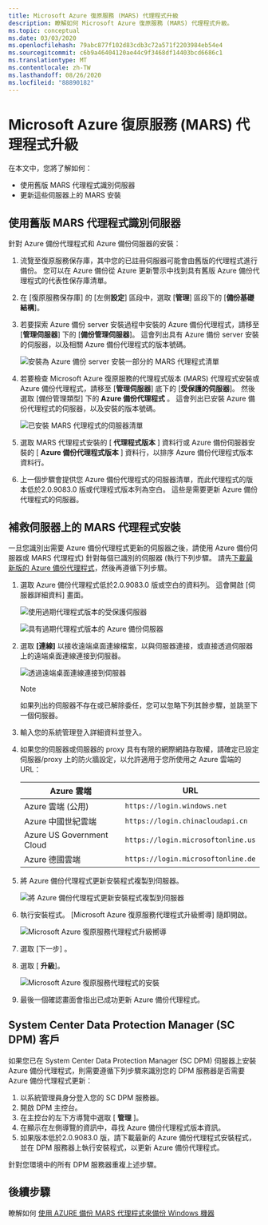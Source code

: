 ```yaml
---
title: Microsoft Azure 復原服務 (MARS) 代理程式升級
description: 瞭解如何 Microsoft Azure 復原服務 (MARS) 代理程式升級。
ms.topic: conceptual
ms.date: 03/03/2020
ms.openlocfilehash: 79abc877f102d83cdb3c72a571f2203984eb54e4
ms.sourcegitcommit: c6b9a46404120ae44c9f3468df14403bcd6686c1
ms.translationtype: MT
ms.contentlocale: zh-TW
ms.lasthandoff: 08/26/2020
ms.locfileid: "88890182"
---
```

# <a name="upgrade-the-microsoft-azure-recovery-services-mars-agent"></a>Microsoft Azure 復原服務 (MARS) 代理程式升級

在本文中，您將了解如何：

* 使用舊版 MARS 代理程式識別伺服器
* 更新這些伺服器上的 MARS 安裝

## <a name="identify-servers-with-earlier-versions-of-the-mars-agent"></a>使用舊版 MARS 代理程式識別伺服器

針對 Azure 備份代理程式和 Azure 備份伺服器的安裝：

1. 流覽至復原服務保存庫，其中您的已註冊伺服器可能會由舊版的代理程式進行備份。 您可以在 Azure 備份從 Azure 更新警示中找到具有舊版 Azure 備份代理程式的代表性保存庫清單。
1. 在 [復原服務保存庫] 的 [左側**設定**] 區段中，選取 [**管理**] 區段下的 [**備份基礎結構**]。
1. 若要探索 Azure 備份 server 安裝過程中安裝的 Azure 備份代理程式，請移至 [**管理伺服器**] 下的 [**備份管理伺服器**]。 這會列出具有 Azure 備份 server 安裝的伺服器，以及相關 Azure 備份代理程式的版本號碼。

    ![安裝為 Azure 備份 server 安裝一部分的 MARS 代理程式清單](./media/upgrade-mars-agent/backup-management-servers.png)

1. 若要檢查 Microsoft Azure 復原服務的代理程式版本 (MARS) 代理程式安裝或 Azure 備份代理程式，請移至 [**管理伺服器**] 底下的 [**受保護的伺服器**]。 然後選取 [備份管理類型] 下的 **Azure 備份代理程式** 。 這會列出已安裝 Azure 備份代理程式的伺服器，以及安裝的版本號碼。

    ![已安裝 MARS 代理程式的伺服器清單](./media/upgrade-mars-agent/protected-servers.png)

1. 選取 MARS 代理程式安裝的 [ **代理程式版本** ] 資料行或 Azure 備份伺服器安裝的 [ **Azure 備份代理程式版本** ] 資料行，以排序 Azure 備份代理程式版本資料行。

1. 上一個步驟會提供您 Azure 備份代理程式的伺服器清單，而此代理程式的版本低於2.0.9083.0 版或代理程式版本列為空白。 這些是需要更新 Azure 備份代理程式的伺服器。

## <a name="update-the-mars-agent-installation-on-the-server"></a>補救伺服器上的 MARS 代理程式安裝

一旦您識別出需要 Azure 備份代理程式更新的伺服器之後，請使用 Azure 備份伺服器或 MARS 代理程式) 針對每個已識別的伺服器 (執行下列步驟。 請先[下載最新版的 Azure 備份代理程式](https://aka.ms/azurebackup_agent)，然後再遵循下列步驟。

1. 選取 Azure 備份代理程式低於2.0.9083.0 版或空白的資料列。 這會開啟 [伺服器詳細資料] 畫面。

    ![使用過期代理程式版本的受保護伺服器](./media/upgrade-mars-agent/old-agent-version.png)

    ![具有過期代理程式版本的 Azure 備份伺服器](./media/upgrade-mars-agent/backup-management-servers-old-versions.png)

1. 選取 **[連線]** 以接收遠端桌面連線檔案，以與伺服器連接，或直接透過伺服器上的遠端桌面連線連接到伺服器。

    ![透過遠端桌面連線連接到伺服器](./media/upgrade-mars-agent/connect-to-server.png)

    >[!NOTE]
    > 如果列出的伺服器不存在或已解除委任，您可以忽略下列其餘步驟，並跳至下一個伺服器。

1. 輸入您的系統管理登入詳細資料並登入。

1. 如果您的伺服器或伺服器的 proxy 具有有限的網際網路存取權，請確定已設定伺服器/proxy 上的防火牆設定，以允許適用于您所使用之 Azure 雲端的 URL：

    Azure 雲端 | URL
    --- | ---
    Azure 雲端 (公用)  |   `https://login.windows.net`
    Azure 中國世紀雲端   | `https://login.chinacloudapi.cn`
    Azure US Government Cloud |   `https://login.microsoftonline.us`
    Azure 德國雲端  |  `https://login.microsoftonline.de`

1. 將 Azure 備份代理程式更新安裝程式複製到伺服器。

    ![將 Azure 備份代理程式更新安裝程式複製到伺服器](./media/upgrade-mars-agent/copy-agent-installer.png)

1. 執行安裝程式。 [Microsoft Azure 復原服務代理程式升級嚮導] 隨即開啟。

    ![Microsoft Azure 復原服務代理程式升級嚮導](./media/upgrade-mars-agent/agent-upgrade-wizard.png)

1. 選取 [下一步]  。

1. 選取 [ **升級**]。

    ![Microsoft Azure 復原服務代理程式的安裝](./media/upgrade-mars-agent/upgrade-installation.png)

1. 最後一個確認畫面會指出已成功更新 Azure 備份代理程式。

## <a name="for-system-center-data-protection-manager-sc-dpm-customers"></a>System Center Data Protection Manager (SC DPM) 客戶

如果您已在 System Center Data Protection Manager (SC DPM) 伺服器上安裝 Azure 備份代理程式，則需要遵循下列步驟來識別您的 DPM 服務器是否需要 Azure 備份代理程式更新：

1. 以系統管理員身分登入您的 SC DPM 服務器。
2. 開啟 DPM 主控台。
3. 在主控台的左下方導覽中選取 [ **管理** ]。
4. 在顯示在左側導覽的資訊中，尋找 Azure 備份代理程式版本資訊。
5. 如果版本低於2.0.9083.0 版，請下載最新的 Azure 備份代理程式安裝程式，並在 DPM 服務器上執行安裝程式，以更新 Azure 備份代理程式。

針對您環境中的所有 DPM 服務器重複上述步驟。

## <a name="next-steps"></a>後續步驟

瞭解如何 [使用 AZURE 備份 MARS 代理程式來備份 Windows 機器](backup-windows-with-mars-agent.md)
